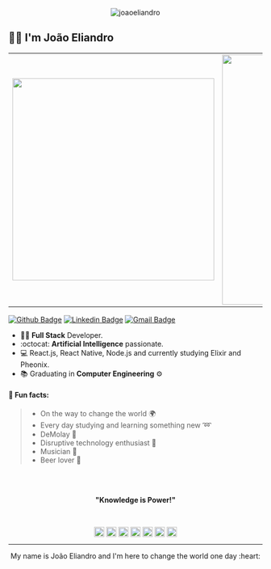 <p align="center"> 
  <img src="https://res.cloudinary.com/dy7l1wk3y/image/upload/v1597554565/Component_3_tzyjtj.png" alt="joaoeliandro" />
</p>

## :man_technologist: I'm João Eliandro

<center>
  <table>
    <tr>
        <td>
          <img width="400px" align="center" 
               src="https://github-readme-stats.vercel.app/api/top-langs/?username=joaoeliandro&hide=html&layout=compact&theme=dracula" />
      </td>
      <td>
          <img width="495px" align="center" src="https://github-readme-stats.vercel.app/api?username=joaoeliandro&show_icons=true&count_private=true&theme=dracula" />
      </td>
    </tr>   
  </table>
</center>

[![Github Badge](https://img.shields.io/badge/-Github-000?style=flat-square&logo=Github&logoColor=white&link=https://github.com/joaoeliandro)](https://github.com/joaoeliandro)
[![Linkedin Badge](https://img.shields.io/badge/-LinkedIn-blue?style=flat-square&logo=Linkedin&logoColor=white&link=https://www.linkedin.com/in/jo%C3%A3o-eliandro/)](https://www.linkedin.com/in/jo%C3%A3o-eliandro/)
[![Gmail Badge](https://img.shields.io/badge/-Gmail-c14438?style=flat-square&logo=Gmail&logoColor=white&link=mailto:eliandrogermano@gmail.com)](mailto:eliandrogermano@gmail.com)

- :man_technologist: **Full Stack** Developer. 
- :octocat: **Artificial Intelligence** passionate.
- :computer: React.js, React Native, Node.js and currently studying Elixir and Pheonix.
- :books: Graduating in **Computer Engineering** ⚙

<!-- <p align="center">
  <img src="https://devicons.github.io/devicon/devicon.git/icons/linux/linux-original.svg" alt="react" width="20" height="20"/>
  <img src="https://devicons.github.io/devicon/devicon.git/icons/css3/css3-original-wordmark.svg" alt="css3"  width="20" height="20"/>
  <img src="https://devicons.github.io/devicon/devicon.git/icons/html5/html5-original-wordmark.svg" alt="html5"  width="20" height="20"/>
  <img src="https://devicons.github.io/devicon/devicon.git/icons/javascript/javascript-original.svg" alt="javascript" width="20" height="20"/>
  <img src="https://devicons.github.io/devicon/devicon.git/icons/postgresql/postgresql-original-wordmark.svg" alt="postgresql" width="20" height="20"/>
  <img src="https://devicons.github.io/devicon/devicon.git/icons/express/express-original.svg" alt="postgresql" width="20" height="20"/>
  <img src="https://devicons.github.io/devicon/devicon.git/icons/nodejs/nodejs-original.svg" alt="nodejs" width="20" height="20"/>
  <img src="https://devicons.github.io/devicon/devicon.git/icons/react/react-original-wordmark.svg" alt="react" width="20" height="20"/>
</p> -->

#### :scroll: Fun facts: 
>  * On the way to change the world :earth_africa: 
>  * Every day studying and learning something new :loop:
>  * DeMolay :crown:
>  * Disruptive technology enthusiast :high_brightness: 
>  * Musician :saxophone:
>  * Beer lover 🍺

</br>
</br>
<p align="center"><strong>"Knowledge is Power!"</strong></p>  
</br>

<p align="center">
<a href="https://codepen.io/joaoeliandro" target="blank"><img align="center" src="https://cdn.jsdelivr.net/npm/simple-icons@3.0.1/icons/codepen.svg" alt="joaoeliandro" height="20" width="20" /></a>
<a href="https://twitter.com/elindo_js" target="blank"><img align="center" src="https://cdn.jsdelivr.net/npm/simple-icons@3.0.1/icons/twitter.svg" alt="joaoeliandro" height="20" width="20" /></a>
<a href="https://linkedin.com/in/jo%C3%A3o-eliandro/" target="blank"><img align="center" src="https://cdn.jsdelivr.net/npm/simple-icons@3.0.1/icons/linkedin.svg" alt="joaoeliandro" height="20" width="20" /></a>
<a href="https://pt.stackoverflow.com/users/198410/jo%c3%a3o-eliandro-germano" target="blank"><img align="center" src="https://cdn.jsdelivr.net/npm/simple-icons@3.0.1/icons/stackoverflow.svg" alt="joaoeliandro" height="20" width="20" /></a>
<a href="https://codesandbox.io/u/joaoeliandro" target="blank"><img align="center" src="https://cdn.jsdelivr.net/npm/simple-icons@3.0.1/icons/codesandbox.svg" alt="joaoeliandro" height="20" width="20" /></a>
<a href="https://fb.com/eliandrogermano" target="blank"><img align="center" src="https://cdn.jsdelivr.net/npm/simple-icons@3.0.1/icons/facebook.svg" alt="joaoeliandro" height="20" width="20" /></a>
<a href="https://instagram.com/eliandrogermano" target="blank"><img align="center" src="https://cdn.jsdelivr.net/npm/simple-icons@3.0.1/icons/instagram.svg" alt="joaoeliandro" height="20" width="20" /></a>
</p>

  ---
  
  
<p align="center">  
  My name is João Eliandro and I'm here to change the world one day :heart:
</p>
